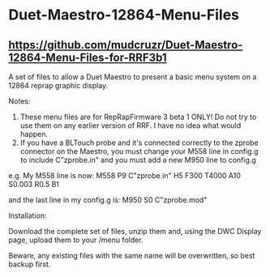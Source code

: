 # Duet-Maestro-12864-Menu-Files
## https://github.com/mudcruzr/Duet-Maestro-12864-Menu-Files-for-RRF3b1

A set of files to allow a Duet Maestro to present a basic menu system on a 12864 reprap graphic display.

Notes:

1. These menu files are for RepRapFirmware 3 beta 1 ONLY! Do not try to use them on any earlier version of RRF. I have no idea what would happen.
2. If you have a BLTouch probe and it's connected correctly to the zprobe connector on the Maestro, you must change your M558 line in config.g to include C"zprobe.in" and you must add a new M950 line to config.g

e.g. My M558 line is now: M558 P9 C"zprobe.in" H5 F300 T4000 A10 S0.003 R0.5 B1

and the last line in my config.g is: M950 S0 C"zprobe.mod"

Installation:

Download the complete set of files, unzip them and, using the DWC Display page, upload them to your /menu folder.

Beware, any existing files with the same name will be overwritten, so best backup first.
